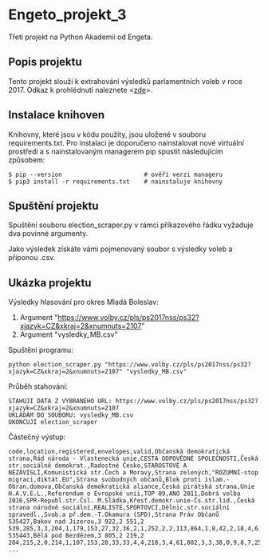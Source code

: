 # Engeto_projekt_3
Třetí projekt na Python Akademii od Engeta.

## Popis projektu
Tento projekt slouží k extrahování výsledků parlamentních voleb v roce 2017. Odkaz k prohlédnutí naleznete <[zde](https://www.volby.cz/pls/ps2017nss/ps3?xjazyk=CZ)>.

## Instalace knihoven
Knihovny, které jsou v kódu použity, jsou uložené v souboru requirements.txt. Pro instalaci je doporučeno nainstalovat
nové virtuální prostředí a s nainstalovaným managerem pip spustit následujícím způsobem:
```
$ pip --version                       # ověří verzi manageru
$ pip3 install -r requirements.txt    # nainstaluje knihovny
```

## Spuštění projektu
Spuštění souboru election_scraper.py v rámci příkazového řádku vyžaduje dva povinné argumenty.

Jako výsledek získáte vámi pojmenovaný soubor s výsledky voleb a příponou .csv.

## Ukázka projektu
Výsledky hlasování pro okres Mladá Boleslav:
1. Argument "https://www.volby.cz/pls/ps2017nss/ps32?xjazyk=CZ&xkraj=2&xnumnuts=2107"
2. Argument "vysledky_MB.csv"

Spuštění programu:
```
python election_scraper.py "https://www.volby.cz/pls/ps2017nss/ps32?xjazyk=CZ&xkraj=2&xnumnuts=2107" "vysledky_MB.csv"
```
Průběh stahování:
```
STAHUJI DATA Z VYBRANÉHO URL: https://www.volby.cz/pls/ps2017nss/ps32?xjazyk=CZ&xkraj=2&xnumnuts=2107
UKLÁDÁM DO SOUBORU: vysledky_MB.csv
UKONCUJI election_scraper
```
Částečný výstup:
```
code,location,registered,envelopes,valid,Občanská demokratická strana,Řád národa - Vlastenecká unie,CESTA ODPOVĚDNÉ SPOLEČNOSTI,Česká str.sociálně demokrat.,Radostné Česko,STAROSTOVÉ A NEZÁVISLÍ,Komunistická str.Čech a Moravy,Strana zelených,"ROZUMNÍ-stop migraci,diktát.EU",Strana svobodných občanů,Blok proti islam.-Obran.domova,Občanská demokratická aliance,Česká pirátská strana,Unie H.A.V.E.L.,Referendum o Evropské unii,TOP 09,ANO 2011,Dobrá volba 2016,SPR-Republ.str.Čsl. M.Sládka,Křesť.demokr.unie-Čs.str.lid.,Česká strana národně sociální,REALISTÉ,SPORTOVCI,Dělnic.str.sociální spravedl.,Svob.a př.dem.-T.Okamura (SPD),Strana Práv Občanů
535427,Bakov nad Jizerou,3 922,2 551,2 539,285,3,3,204,1,179,153,27,32,36,2,1,252,2,2,113,864,1,8,42,2,18,4,6,295,4
535443,Bělá pod Bezdězem,3 805,2 219,2 204,215,2,0,214,1,107,153,28,33,33,4,4,218,3,4,61,802,3,3,38,0,9,8,7,253,1
...
```
